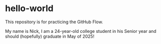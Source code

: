 # hello-world
This repository is for practicing the GitHub Flow.


My name is Nick, I am a 24-year-old college student in his Senior year and should (hopefully) graduate in May of 2025!
